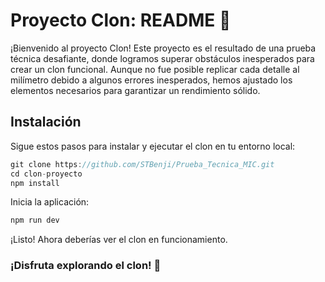 # Proyecto Clon: README 🚀
¡Bienvenido al proyecto Clon! Este proyecto es el resultado de una prueba técnica desafiante, donde logramos superar obstáculos inesperados para crear un clon funcional. Aunque no fue posible replicar cada detalle al milímetro debido a algunos errores inesperados, hemos ajustado los elementos necesarios para garantizar un rendimiento sólido.

## Instalación
Sigue estos pasos para instalar y ejecutar el clon en tu entorno local:

```js
git clone https://github.com/STBenji/Prueba_Tecnica_MIC.git
cd clon-proyecto
npm install
```
Inicia la aplicación:

```js
npm run dev
```
¡Listo! Ahora deberías ver el clon en funcionamiento.

### ¡Disfruta explorando el clon! 🚀
